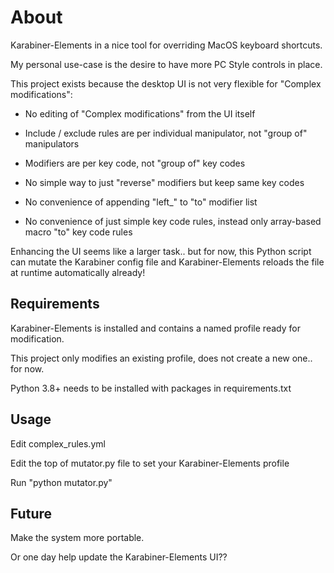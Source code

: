 # About

Karabiner-Elements in a nice tool for overriding MacOS keyboard shortcuts.

My personal use-case is the desire to have more PC Style controls in place.

This project exists because the desktop UI is not very flexible for "Complex modifications":

- No editing of "Complex modifications" from the UI itself

- Include / exclude rules are per individual manipulator, not "group of" manipulators

- Modifiers are per key code, not "group of" key codes

- No simple way to just "reverse" modifiers but keep same key codes

- No convenience of appending "left_" to "to" modifier list

- No convenience of just simple key code rules, instead only array-based macro "to" key code rules

Enhancing the UI seems like a larger task.. but for now, this Python script can mutate the Karabiner config file and Karabiner-Elements reloads the file at runtime automatically already!

## Requirements

Karabiner-Elements is installed and contains a named profile ready for modification.

This project only modifies an existing profile, does not create a new one.. for now.

Python 3.8+ needs to be installed with packages in requirements.txt

## Usage

Edit complex_rules.yml

Edit the top of mutator.py file to set your Karabiner-Elements profile

Run "python mutator.py"

## Future

Make the system more portable.

Or one day help update the Karabiner-Elements UI??
